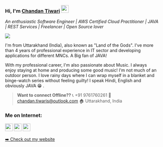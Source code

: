 ### Hi, I'm [Chandan Tiwari](https://chandan13tiwari.github.io/portfolio/) <img src="https://media.giphy.com/media/hvRJCLFzcasrR4ia7z/giphy.gif" width="25px">

*An enthusiastic Software Engineer | AWS Certified Cloud Practitioner | JAVA | REST Services | Freelancer | Open Source lover*

![](https://komarev.com/ghpvc/?username=chandan13tiwari&color=brightgreen&style=flat)

I'm from Uttarakhand (India), also known as "Land of the Gods". I've more than 4 years of professional experience in IT sector and developing applications for different MNCs. A Big fan of JAVA!

With my professional career, I'm also passionate about Music. I always enjoy staying at home and producing some good music! I'm not much of an outdoor person. I love rainy days where I can wrap myself in a blanket and binge-watch series without feeling guilty! I speak Hindi, English and obviously JAVA :grin: .

> **Want to connect Offline??**
> 📞 +91 9761760261
> 📧 chandan.tiwaris@outlook.com
> 🏠 Uttarakhand, India



### Me on Internet:

<p><a href="https://www.youtube.com/channel/UCUCTbkGwNK5tUut7wJKqbaA"><img src="https://img.shields.io/badge/YouTube-FF0000?style=for-the-badge&logo=youtube&logoColor=white" height=25></a> <a href="https://www.linkedin.com/in/chandan-tiwari-uk/"><img src="https://img.shields.io/badge/linkedin-%230077B5.svg?&style=for-the-badge&logo=linkedin&logoColor=white" height=25></a> <a href="https://www.instagram.com/chandan13tiwari/"><img src="https://img.shields.io/badge/instagram-%23E4405F.svg?&style=for-the-badge&logo=instagram&logoColor=white" height=25></a> 
<p><a href="https://portfolio-with-spring-production.up.railway.app/">➡️ Check out my website</a></p>
<br />
<br />
